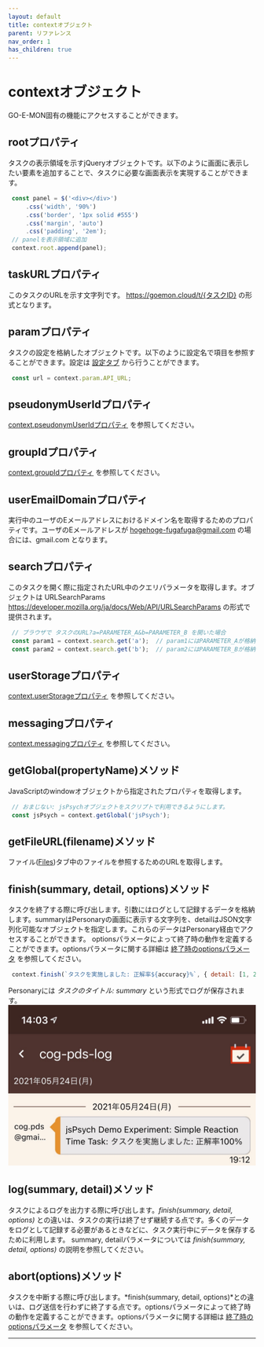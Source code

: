 ```yaml
---
layout: default
title: contextオブジェクト
parent: リファレンス
nav_order: 1
has_children: true
---
```


# contextオブジェクト

GO-E-MON固有の機能にアクセスすることができます。

## rootプロパティ
タスクの表示領域を示すjQueryオブジェクトです。以下のように画面に表示したい要素を追加することで、タスクに必要な画面表示を実現することができます。

```JavaScript
 const panel = $('<div></div>')
     .css('width', '90%')
     .css('border', '1px solid #555')
     .css('margin', 'auto')
     .css('padding', '2em');
 // panelを表示領域に追加
 context.root.append(panel);

```
## taskURLプロパティ
このタスクのURLを示す文字列です。 <https://goemon.cloud/t/{タスクID}> の形式となります。

## paramプロパティ
タスクの設定を格納したオブジェクトです。以下のように設定名で項目を参照することができます。設定は [設定タブ](設定タブ.html) から行うことができます。

```JavaScript
 const url = context.param.API_URL;

```
## pseudonymUserIdプロパティ
[context.pseudonymUserIdプロパティ](context.pseudonymUserIdプロパティ.html) を参照してください。

## groupIdプロパティ
[context.groupIdプロパティ](context.groupIdプロパティ.html) を参照してください。

## userEmailDomainプロパティ
実行中のユーザのEメールアドレスにおけるドメイン名を取得するためのプロパティです。ユーザのEメールアドレスが hogehoge-fugafuga@gmail.com の場合には、gmail.com となります。

## searchプロパティ
このタスクを開く際に指定されたURL中のクエリパラメータを取得します。オブジェクトは URLSearchParams <https://developer.mozilla.org/ja/docs/Web/API/URLSearchParams> の形式で提供されます。

```JavaScript
 // ブラウザで タスクのURL?a=PARAMETER_A&b=PARAMETER_B を開いた場合
 const param1 = context.search.get('a');  // param1にはPARAMETER_Aが格納される
 const param2 = context.search.get('b');  // param2にはPARAMETER_Bが格納される

```
## userStorageプロパティ
[context.userStorageプロパティ](context.userStorageプロパティ.html) を参照してください。

## messagingプロパティ
[context.messagingプロパティ](context.messagingプロパティ.html) を参照してください。

## getGlobal(propertyName)メソッド
JavaScriptのwindowオブジェクトから指定されたプロパティを取得します。

```JavaScript
 // おまじない: jsPsychオブジェクトをスクリプトで利用できるようにします。
 const jsPsych = context.getGlobal('jsPsych');

```
## getFileURL(filename)メソッド
ファイル([Files](Files.html))タブ中のファイルを参照するためのURLを取得します。

## finish(summary, detail, options)メソッド
タスクを終了する際に呼び出します。引数にはログとして記録するデータを格納します。summaryはPersonaryの画面に表示する文字列を、detailはJSON文字列化可能なオブジェクトを指定します。これらのデータはPersonary経由でアクセスすることができます。
optionsパラメータによって終了時の動作を定義することができます。optionsパラメータに関する詳細は [終了時のoptionsパラメータ](終了時のoptionsパラメータ.html) を参照してください。

```JavaScript
 context.finish(`タスクを実施しました: 正解率${accuracy}%`, { detail: [1, 2, 3, 4] })

```
Personaryには *タスクのタイトル: summary* という形式でログが保存されます。
![](/images/60b46f01e0d5c700224d7a17.png)


## log(summary, detail)メソッド
タスクによるログを出力する際に呼び出します。*finish(summary, detail, options)* との違いは、タスクの実行は終了せず継続する点です。多くのデータをログとして記録する必要があるときなどに、タスク実行中にデータを保存するために利用します。
summary, detailパラメータについては *finish(summary, detail, options)* の説明を参照してください。

## abort(options)メソッド
タスクを中断する際に呼び出します。*finish(summary, detail, options)*との違いは、ログ送信を行わずに終了する点です。optionsパラメータによって終了時の動作を定義することができます。optionsパラメータに関する詳細は [終了時のoptionsパラメータ](終了時のoptionsパラメータ.html) を参照してください。


---
